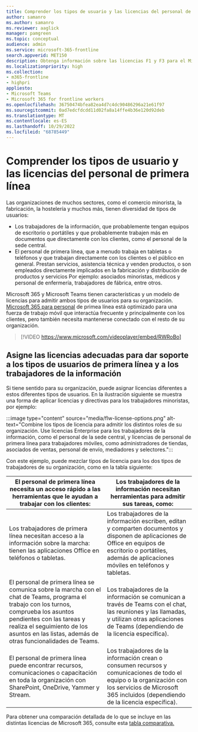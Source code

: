```yaml
---
title: Comprender los tipos de usuario y las licencias del personal de primera línea
author: samanro
ms.author: samanro
ms.reviewer: aaglick
manager: pamgreen
ms.topic: conceptual
audience: admin
ms.service: microsoft-365-frontline
search.appverid: MET150
description: Obtenga información sobre las licencias F1 y F3 para el Microsoft 365 SKU para el personal de primera línea y lo que incluyen.
ms.localizationpriority: high
ms.collection:
- m365-frontline
- highpri
appliesto:
- Microsoft Teams
- Microsoft 365 for frontline workers
ms.openlocfilehash: 36750474bfea82ea4d7c4dc90486296a21e61f97
ms.sourcegitcommit: 0ad7edcfdcdd11d02fa8a14ffe4b36e120d92deb
ms.translationtype: MT
ms.contentlocale: es-ES
ms.lasthandoff: 10/29/2022
ms.locfileid: "68785449"
---
```

# <a name="understand-frontline-worker-user-types-and-licensing"></a>Comprender los tipos de usuario y las licencias del personal de primera línea

Las organizaciones de muchos sectores, como el comercio minorista, la fabricación, la hostelería y muchos más, tienen diversidad de tipos de usuarios:

- Los trabajadores de la información, que probablemente tengan equipos de escritorio o portátiles y que probablemente trabajen más en documentos que directamente con los clientes, como el personal de la sede central.
- El personal de primera línea, que a menudo trabaja en tabletas o teléfonos y que trabajan directamente con los clientes o el público en general. Prestan servicios, asistencia técnica y venden productos, o son empleados directamente implicados en la fabricación y distribución de productos y servicios Por ejemplo: asociados minoristas, médicos y personal de enfermería, trabajadores de fábrica, entre otros.

Microsoft 365 y Microsoft Teams tienen características y un modelo de licencias para admitir ambos tipos de usuarios para su organización. [Microsoft 365 para personal](https://www.microsoft.com/microsoft-365/enterprise/frontline) de primea línea está optimizado para una fuerza de trabajo móvil que interactúa frecuente y principalmente con los clientes, pero también necesita mantenerse conectado con el resto de su organización.

> [!VIDEO https://www.microsoft.com/videoplayer/embed/RWRoBo]

## <a name="assign-appropriate-licenses-to-support-frontline-worker-and-information-worker-user-types"></a>Asigne las licencias adecuadas para dar soporte a los tipos de usuarios de primera línea y a los trabajadores de la información

Si tiene sentido para su organización, puede asignar licencias diferentes a estos diferentes tipos de usuarios. En la ilustración siguiente se muestra una forma de aplicar licencias y directivas para los trabajadores minoristas, por ejemplo:

:::image type="content" source="media/flw-license-options.png" alt-text="Combine los tipos de licencia para admitir los distintos roles de su organización. Use licencias Enterprise para los trabajadores de la información, como el personal de la sede central, y licencias de personal de primera línea para trabajadores móviles, como administradores de tiendas, asociados de ventas, personal de envío, mediadores y selectores.":::

Con este ejemplo, puede mezclar tipos de licencia para los dos tipos de trabajadores de su organización, como en la tabla siguiente:

| El personal de primera línea necesita un acceso rápido a las herramientas que le ayudan a trabajar con los clientes: | Los trabajadores de la información necesitan herramientas para admitir sus tareas, como: |
| ----- | ----- |
| Los trabajadores de primera línea necesitan acceso a la información sobre la marcha: tienen las aplicaciones Office en teléfonos o tabletas. | Los trabajadores de la información escriben, editan y comparten documentos y disponen de aplicaciones de Office en equipos de escritorio o portátiles, además de aplicaciones móviles en teléfonos y tabletas. |
| El personal de primera línea se comunica sobre la marcha con el chat de Teams, programa el trabajo con los turnos, comprueba los asuntos pendientes con las tareas y realiza el seguimiento de los asuntos en las listas, además de otras funcionalidades de Teams.  | Los trabajadores de la información se comunican a través de Teams con el chat, las reuniones y las llamadas, y utilizan otras aplicaciones de Teams (dependiendo de la licencia específica). |
| El personal de primera línea puede encontrar recursos, comunicaciones o capacitación en toda la organización con SharePoint, OneDrive, Yammer y Stream. | Los trabajadores de la información crean o consumen recursos y comunicaciones de todo el equipo o la organización con los servicios de Microsoft 365 incluidos (dependiendo de la licencia específica). |

Para obtener una comparación detallada de lo que se incluye en las distintas licencias de Microsoft 365, consulte esta [tabla comparativa.](https://go.microsoft.com/fwlink/?linkid=2139145)
